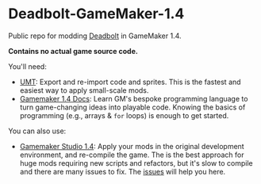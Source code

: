 # Deadbolt-GameMaker-1.4

Public repo for modding [Deadbolt](https://store.steampowered.com/app/394970/DEADBOLT/) in GameMaker 1.4.

**Contains no actual game source code.**

You'll need:

- [UMT](https://github.com/krzys-h/UndertaleModTool): Export and re-import code and sprites. This is the fastest and easiest way to apply small-scale mods.
- [Gamemaker 1.4 Docs](https://docs.yoyogames.com/): Learn GM's bespoke programming language to turn game-changing ideas into playable code. Knowing the basics of programming (e.g., arrays & `for` loops) is enough to get started.

You can also use:

- [Gamemaker Studio 1.4](https://github.com/ithinkandicode/Deadbolt-GameMaker-1.4/issues/11): Apply your mods in the original development environment, and re-compile the game. The is the best approach for huge mods requiring new scripts and refactors, but it's slow to compile and there are many issues to fix. The [issues](https://github.com/ithinkandicode/Deadbolt-GameMaker-1.4/issues) will help you here.
